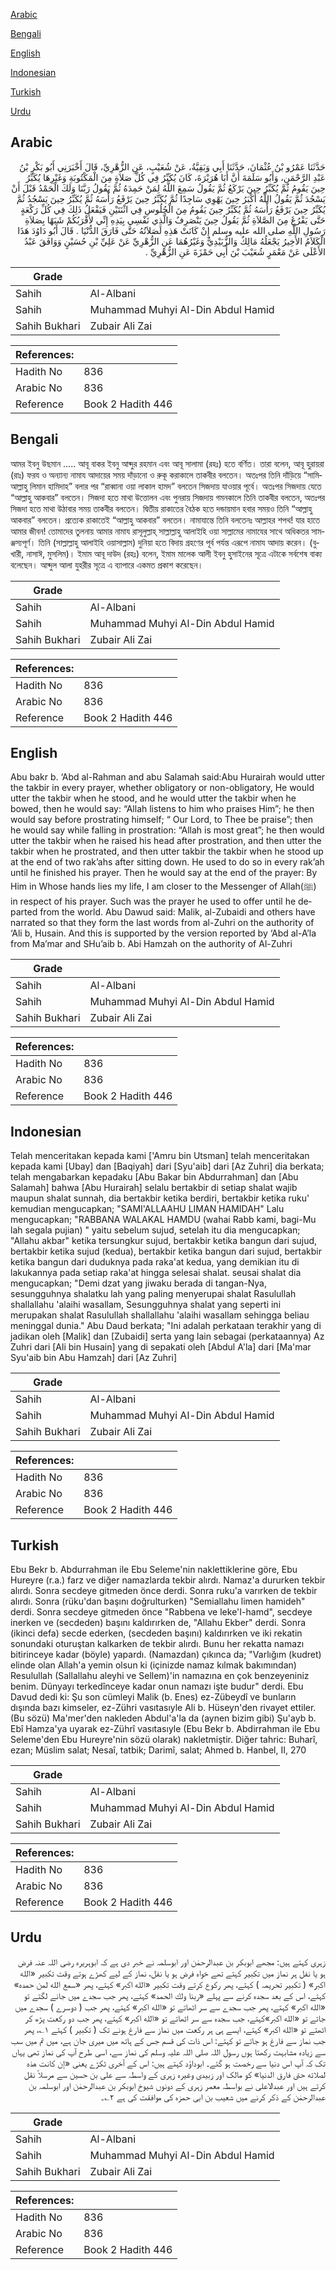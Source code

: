 [Arabic](#arabic)

[Bengali](#bengali)

[English](#english)

[Indonesian](#indonesian)

[Turkish](#turkish)

[Urdu](#urdu)

## Arabic


<div dir="rtl" lang="ar" style={{fontSize:'larger',backgroundColor:'#f8f9fa',padding:20}}>
حَدَّثَنَا عَمْرُو بْنُ عُثْمَانَ، حَدَّثَنَا أَبِي وَبَقِيَّةُ، عَنْ شُعَيْبٍ، عَنِ الزُّهْرِيِّ، قَالَ أَخْبَرَنِي أَبُو بَكْرِ بْنُ عَبْدِ الرَّحْمَنِ، وَأَبُو سَلَمَةَ أَنَّ أَبَا هُرَيْرَةَ، كَانَ يُكَبِّرُ فِي كُلِّ صَلاَةٍ مِنَ الْمَكْتُوبَةِ وَغَيْرِهَا يُكَبِّرُ حِينَ يَقُومُ ثُمَّ يُكَبِّرُ حِينَ يَرْكَعُ ثُمَّ يَقُولُ سَمِعَ اللَّهُ لِمَنْ حَمِدَهُ ثُمَّ يَقُولُ رَبَّنَا وَلَكَ الْحَمْدُ قَبْلَ أَنْ يَسْجُدَ ثُمَّ يَقُولُ اللَّهُ أَكْبَرُ حِينَ يَهْوِي سَاجِدًا ثُمَّ يُكَبِّرُ حِينَ يَرْفَعُ رَأْسَهُ ثُمَّ يُكَبِّرُ حِينَ يَسْجُدُ ثُمَّ يُكَبِّرُ حِينَ يَرْفَعُ رَأْسَهُ ثُمَّ يُكَبِّرُ حِينَ يَقُومُ مِنَ الْجُلُوسِ فِي اثْنَتَيْنِ فَيَفْعَلُ ذَلِكَ فِي كُلِّ رَكْعَةٍ حَتَّى يَفْرُغَ مِنَ الصَّلاَةِ ثُمَّ يَقُولُ حِينَ يَنْصَرِفُ وَالَّذِي نَفْسِي بِيَدِهِ إِنِّي لأَقْرَبُكُمْ شَبَهًا بِصَلاَةِ رَسُولِ اللَّهِ صلى الله عليه وسلم إِنْ كَانَتْ هَذِهِ لَصَلاَتُهُ حَتَّى فَارَقَ الدُّنْيَا ‏.‏ قَالَ أَبُو دَاوُدَ هَذَا الْكَلاَمُ الأَخِيرُ يَجْعَلُهُ مَالِكٌ وَالزُّبَيْدِيُّ وَغَيْرُهُمَا عَنِ الزُّهْرِيِّ عَنْ عَلِيِّ بْنِ حُسَيْنٍ وَوَافَقَ عَبْدُ الأَعْلَى عَنْ مَعْمَرٍ شُعَيْبَ بْنَ أَبِي حَمْزَةَ عَنِ الزُّهْرِيِّ ‏.‏
</div>
<div style={{backgroundColor:'#f8f9fa',padding:20, marginBottom: 10}}><table> <thead> <tr> <th>Grade</th> <th></th> </tr> </thead> <tbody> <tr><td>Sahih</td><td>Al-Albani</td></tr><tr><td>Sahih</td><td>Muhammad Muhyi Al-Din Abdul Hamid</td></tr><tr><td>Sahih Bukhari</td><td>Zubair Ali Zai</td></tr></tbody></table><table> <thead> <tr> <th>References:</th> <th></th> </tr> </thead> <tbody><tr><td>Hadith No</td><td>836</td></tr><tr><td>Arabic No</td><td>836</td></tr><tr><td>Reference</td><td>Book 2 Hadith 446</td></tr></tbody></table></div>

## Bengali


<div dir="ltr" lang="bn" style={{fontSize:'larger',backgroundColor:'#f8f9fa',padding:20}}>
আমর ইবনু উছমান ..... আবূ বাকর ইবনু আব্দুর রহমান এবং আবূ সালামা (রহঃ) হতে বর্ণিত। তারা বলেন, আবূ হুরায়রা (রাঃ) ফরয ও অন্যান্য নামায আদায়ের সময় দাঁড়ানো ও রুকূ করাকালে তাকবীর বলতেন। অতঃপর তিনি দাঁড়িয়ে “সামিআল্লাহু লিমান হামিদাহ” বলার পর “রাব্বানা ওয়া লাকাল হামদ” বলতেন সিজদায় যাওয়ার পূর্বে। অতঃপর সিজদায় যেতে “আল্লাহু আকবার” বলতেন। সিজদা হতে মাথা উত্তোলন এবং পুনরায় সিজদায় গমনকালে তিনি তাকবীর বলতেন, অতঃপর সিজদা হতে মাথা উঠাবার সময় তাকবীর বলতেন। দ্বিতীয় রাকাতের বৈঠক হতে দন্ডায়মান হবার সময়ও তিনি “আল্লাহু আকবার” বলতেন। প্রত্যেক রাকাতেই “আল্লাহু আকবার” বলতেন। নামাযান্তে তিনি বলতেনঃ আল্লাহর শপথ! যার হাতে আমার জীবন! তোমাদের তুলনায় আমার নামায রাসূলুল্লাহ্ সাল্লাল্লাহু আলাইহি ওয়া সাল্লামের নামাযের সাথে অধিকতর সামঞ্জস্যপূর্ণ। তিনি (সাল্লাল্লাহু আলাইহি ওয়াসাল্লাম) দুনিয়া হতে বিদায় গ্রহণের পূর্ব পর্যন্ত এরূপে নামায আদায় করেন। (বুখারী, নাসাঈ, মুসলিম)। ইমাম আবূ দাউদ (রহঃ) বলেন, ইমাম মালেক আলী ইবনু হুসাইনের সূত্রে এটাকে সর্বশেষ বাক্য বলেছেন। আব্দুল আলা যুহরীর সূত্রে এ ব্যাপারে একমত প্রকাশ করেছেন।
</div>
<div style={{backgroundColor:'#f8f9fa',padding:20, marginBottom: 10}}><table> <thead> <tr> <th>Grade</th> <th></th> </tr> </thead> <tbody> <tr><td>Sahih</td><td>Al-Albani</td></tr><tr><td>Sahih</td><td>Muhammad Muhyi Al-Din Abdul Hamid</td></tr><tr><td>Sahih Bukhari</td><td>Zubair Ali Zai</td></tr></tbody></table><table> <thead> <tr> <th>References:</th> <th></th> </tr> </thead> <tbody><tr><td>Hadith No</td><td>836</td></tr><tr><td>Arabic No</td><td>836</td></tr><tr><td>Reference</td><td>Book 2 Hadith 446</td></tr></tbody></table></div>

## English


<div dir="ltr" lang="en" style={{fontSize:'larger',backgroundColor:'#f8f9fa',padding:20}}>
Abu bakr b. ‘Abd al-Rahman and abu Salamah said:Abu Hurairah would utter the takbir in every prayer, whether obligatory or non-obligatory, He would utter the takbir when he stood, and he would utter the takbir when he bowed, then he would say: “Allah listens to him who praises Him”; he then would say before prostrating himself; “ Our Lord, to Thee be praise”; then he would say while falling in prostration: “Allah is most great”; he then would utter the takbir when he raised his head after prostration, and then utter the takbir when he prostrated, and then utter takbir the takbir when he stood up at the end of two rak’ahs after sitting down. He used to do so in every rak’ah until he finished his prayer. Then he would say at the end of the prayer: By Him in Whose hands lies my life, I am closer to the Messenger of Allah(ﷺ) in respect of his prayer. Such was the prayer he used to offer until he departed from the world. Abu Dawud said: Malik, al-Zubaidi and others have narrated so that they form the last words from al-Zuhri on the authority of ‘Ali b, Husain. And this is supported by the version reported by ‘Abd al-A’la from Ma’mar and SHu’aib b. Abi Hamzah on the authority of Al-Zuhri
</div>
<div style={{backgroundColor:'#f8f9fa',padding:20, marginBottom: 10}}><table> <thead> <tr> <th>Grade</th> <th></th> </tr> </thead> <tbody> <tr><td>Sahih</td><td>Al-Albani</td></tr><tr><td>Sahih</td><td>Muhammad Muhyi Al-Din Abdul Hamid</td></tr><tr><td>Sahih Bukhari</td><td>Zubair Ali Zai</td></tr></tbody></table><table> <thead> <tr> <th>References:</th> <th></th> </tr> </thead> <tbody><tr><td>Hadith No</td><td>836</td></tr><tr><td>Arabic No</td><td>836</td></tr><tr><td>Reference</td><td>Book 2 Hadith 446</td></tr></tbody></table></div>

## Indonesian


<div dir="ltr" lang="id" style={{fontSize:'larger',backgroundColor:'#f8f9fa',padding:20}}>
Telah menceritakan kepada kami ['Amru bin Utsman] telah menceritakan kepada kami [Ubay] dan [Baqiyah] dari [Syu'aib] dari [Az Zuhri] dia berkata; telah mengabarkan kepadaku [Abu Bakar bin Abdurrahman] dan [Abu Salamah] bahwa [Abu Hurairah] selalu bertakbir di setiap shalat wajib maupun shalat sunnah, dia bertakbir ketika berdiri, bertakbir ketika ruku' kemudian mengucapkan; "SAMI'ALLAAHU LIMAN HAMIDAH" Lalu mengucapkan; "RABBANA WALAKAL HAMDU (wahai Rabb kami, bagi-Mu lah segala pujian) " yaitu sebelum sujud, setelah itu dia mengucapkan; "Allahu akbar" ketika tersungkur sujud, bertakbir ketika bangun dari sujud, bertakbir ketika sujud (kedua), bertakbir ketika bangun dari sujud, bertakbir ketika bangun dari duduknya pada raka'at kedua, yang demikian itu di lakukannya pada setiap raka'at hingga selesai shalat. seusai shalat dia mengucapkan; "Demi dzat yang jiwaku berada di tangan-Nya, sesungguhnya shalatku lah yang paling menyerupai shalat Rasulullah shallallahu 'alaihi wasallam, Sesungguhnya shalat yang seperti ini merupakan shalat Rasulullah shallallahu 'alaihi wasallam sehingga beliau meninggal dunia." Abu Daud berkata; "Ini adalah perkataan terakhir yang di jadikan oleh [Malik] dan [Zubaidi] serta yang lain sebagai (perkataannya) Az Zuhri dari [Ali bin Husain] yang di sepakati oleh [Abdul A'la] dari [Ma'mar Syu'aib bin Abu Hamzah] dari [Az Zuhri]
</div>
<div style={{backgroundColor:'#f8f9fa',padding:20, marginBottom: 10}}><table> <thead> <tr> <th>Grade</th> <th></th> </tr> </thead> <tbody> <tr><td>Sahih</td><td>Al-Albani</td></tr><tr><td>Sahih</td><td>Muhammad Muhyi Al-Din Abdul Hamid</td></tr><tr><td>Sahih Bukhari</td><td>Zubair Ali Zai</td></tr></tbody></table><table> <thead> <tr> <th>References:</th> <th></th> </tr> </thead> <tbody><tr><td>Hadith No</td><td>836</td></tr><tr><td>Arabic No</td><td>836</td></tr><tr><td>Reference</td><td>Book 2 Hadith 446</td></tr></tbody></table></div>

## Turkish


<div dir="ltr" lang="tr" style={{fontSize:'larger',backgroundColor:'#f8f9fa',padding:20}}>
Ebu Bekr b. Abdurrahman ile Ebu Seleme'nin naklettiklerine göre, Ebu Hureyre (r.a.) farz ve diğer namazlarda tekbir alırdı. Namaz'a dururken tekbir alırdı. Sonra secdeye gitmeden önce derdi. Sonra ruku'a varırken de tekbir alırdı. Sonra (rüku'dan başını doğrulturken) "Semiallahu limen hamideh" derdi. Sonra secdeye gitmeden önce "Rabbena ve leke'I-hamd", secdeye inerken ve (secdeden) başını kaldırırken de, "Allahu Ekber" derdi. Sonra (ikinci defa) secde ederken, (secdeden başını) kaldırırken ve iki rekatin sonundaki oturuştan kalkarken de tekbir alırdı. Bunu her rekatta namazı bitirinceye kadar (böyle) yapardı. (Namazdan) çıkınca da; "Varlığım (kudret) elinde olan Allah'a yemin olsun ki (içinizde namaz kılmak bakımından) Resulullah (Sallallahu aleyhi ve Sellem)'in namazına en çok benzeyeniniz benim. Dünyayı terkedînceye kadar onun namazı işte budur" derdi. Ebu Davud dedi ki: Şu son cümleyi Malik (b. Enes) ez-Zübeydî ve bunların dışında bazı kimseler, ez-Zühri vasıtasıyle Ali b. Hüseyn'den rivayet ettiler. (Bu sözü) Ma'mer'den nakleden Abdul'a'la da (ay­nen bizim gibi) Şu'ayb b. Ebî Hamza'ya uyarak ez-Zührî vasıtasıyle (Ebu Bekr b. Abdirrahman ile Ebu Seleme'den Ebu Hureyre'nin sözü olarak) nakletmiştir. Diğer tahric: Buharî, ezan; Müslim salat; Nesaî, tatbik; Darimî, salat; Ahmed b. Hanbel, II, 270
</div>
<div style={{backgroundColor:'#f8f9fa',padding:20, marginBottom: 10}}><table> <thead> <tr> <th>Grade</th> <th></th> </tr> </thead> <tbody> <tr><td>Sahih</td><td>Al-Albani</td></tr><tr><td>Sahih</td><td>Muhammad Muhyi Al-Din Abdul Hamid</td></tr><tr><td>Sahih Bukhari</td><td>Zubair Ali Zai</td></tr></tbody></table><table> <thead> <tr> <th>References:</th> <th></th> </tr> </thead> <tbody><tr><td>Hadith No</td><td>836</td></tr><tr><td>Arabic No</td><td>836</td></tr><tr><td>Reference</td><td>Book 2 Hadith 446</td></tr></tbody></table></div>

## Urdu


<div dir="rtl" lang="ur" style={{fontSize:'larger',backgroundColor:'#f8f9fa',padding:20}}>
زہری کہتے ہیں: مجھے ابوبکر بن عبدالرحمٰن اور ابوسلمہ نے خبر دی ہے کہ ابوہریرہ رضی اللہ عنہ فرض ہو یا نفل ہر نماز میں تکبیر کہتے تھے خواہ فرض ہو یا نفل، نماز کے لیے کھڑے ہوتے وقت تکبیر «الله اكبر» ( تکبیر تحریمہ ) کہتے، پھر رکوع کرتے وقت تکبیر «الله اكبر» کہتے، پھر «سمع الله لمن حمده» کہتے، اس کے بعد سجدہ کرنے سے پہلے «ربنا ولك الحمد» کہتے، پھر جب سجدے میں جانے لگتے تو «الله اكبر» کہتے، پھر جب سجدے سے سر اٹھاتے تو «الله اكبر» کہتے، پھر جب ( دوسرے ) سجدے میں جاتے تو «الله اكبر»کہتے، جب سجدہ سے سر اٹھاتے تو «الله اكبر» کہتے، پھر جب دو رکعت پڑھ کر اٹھتے تو «الله اكبر» کہتے، ایسے ہی ہر رکعت میں نماز سے فارغ ہونے تک ( تکبیر ) کہتے ۱؎، پھر جب نماز سے فارغ ہو جاتے تو کہتے: اس ذات کی قسم جس کے ہاتھ میں میری جان ہے، میں تم میں سب سے زیادہ مشابہت رکھتا ہوں رسول اللہ صلی اللہ علیہ وسلم کی نماز سے، اسی طرح آپ کی نماز تھی یہاں تک کہ آپ اس دنیا سے رخصت ہو گئے۔ ابوداؤد کہتے ہیں: اس کے آخری ٹکڑے یعنی «إن كانت هذه لصلاته حتى فارق الدنيا» کو مالک اور زبیدی وغیرہ زہری کے واسطہ سے علی بن حسین سے مرسلاً نقل کرتے ہیں اور عبدالاعلی نے بواسطہ معمر زہری کے دونوں شیوخ ابوبکر بن عبدالرحمٰن اور ابوسلمہ بن عبدالرحمٰن کے ذکر کرنے میں شعیب بن ابی حمزہ کی موافقت کی ہے ۲؎۔
</div>
<div style={{backgroundColor:'#f8f9fa',padding:20, marginBottom: 10}}><table> <thead> <tr> <th>Grade</th> <th></th> </tr> </thead> <tbody> <tr><td>Sahih</td><td>Al-Albani</td></tr><tr><td>Sahih</td><td>Muhammad Muhyi Al-Din Abdul Hamid</td></tr><tr><td>Sahih Bukhari</td><td>Zubair Ali Zai</td></tr></tbody></table><table> <thead> <tr> <th>References:</th> <th></th> </tr> </thead> <tbody><tr><td>Hadith No</td><td>836</td></tr><tr><td>Arabic No</td><td>836</td></tr><tr><td>Reference</td><td>Book 2 Hadith 446</td></tr></tbody></table></div>